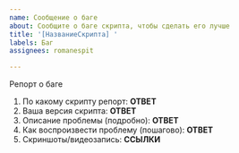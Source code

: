 ```yaml
---
name: Сообщение о баге
about: Сообщите о баге скрипта, чтобы сделать его лучше
title: '[НазваниеСкрипта] '
labels: Баг
assignees: romanespit

---
```


Репорт о баге
1. По какому скрипту репорт: **ОТВЕТ**
2. Ваша версия скрипта: **ОТВЕТ**
3. Описание проблемы (подробно): **ОТВЕТ**
4. Как воспроизвести проблему (пошагово): **ОТВЕТ**
5. Скриншоты/видеозапись: **ССЫЛКИ**
